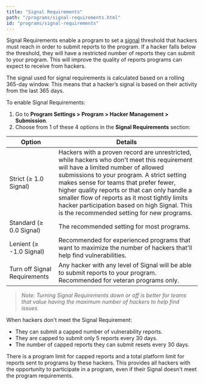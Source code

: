 ```yaml
---
title: "Signal Requirements"
path: "/programs/signal-requirements.html"
id: "programs/signal-requirements"
---
```


Signal Requirements enable a program to set a [signal](/hackers/signal-and-impactnhtml) threshold that hackers must reach in order to submit reports to the program. If a hacker falls below the threshold, they will have a restricted number of reports they can submit to your program. This will improve the quality of reports programs can expect to receive from hackers.

The signal used for signal requirements is calculated based on a rolling 365-day window. This means that a hacker’s signal is based on their activity from the last 365 days. 

To enable Signal Requirements:
1. Go to **Program Settings > Program > Hacker Management > Submission**.
2. Choose from 1 of these 4 options in the **Signal Requirements** section:

Option | Details
------ | ------
Strict (≥ 1.0 Signal) | Hackers with a proven record are unrestricted, while hackers who don't meet this requirement will have a limited number of allowed submissions to your program. A strict setting makes sense for teams that prefer fewer, higher quality reports or that can only handle a smaller flow of reports  as it most tightly limits hacker participation based on high Signal. This is the recommended setting for new programs.
Standard (≥ 0.0 Signal) | The recommended setting for most programs.
Lenient (≥ -1.0 Signal) | Recommended for experienced programs that want to maximize the number of hackers that'll help find vulnerabilities.
Turn off Signal Requirements | Any hacker with any level of Signal will be able to submit reports to your program. Recommended for veteran programs only.

><i>Note: Turning Signal Requirements down or off is better for teams that value having the maximum number of hackers to help find issues.</i>

When hackers don't meet the Signal Requirement:
* They can submit a capped number of vulnerability reports.
* They are capped to submit only 5 reports every 30 days.
* The number of capped reports they can submit resets every 30 days.

There is a program limit for capped reports and a total platform limit for reports sent to programs by these hackers. This provides all hackers with the opportunity to participate in a program, even if their Signal doesn't meet the program requirements.
